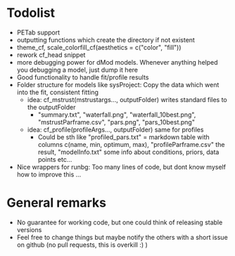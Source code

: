 # Todolist

* PETab support
* outputting functions which create the directory if not existent
* theme_cf, scale_colorfill_cf(aesthetics = c("color", "fill"))
* rework cf_head snippet
* more debugging power for dMod models. Whenever anything helped you debugging a model, just dump it here
* Good functionality to handle fit/profile results
* Folder structure for models like sysProject: Copy the data which went into the fit, consistent fitting
    * idea: cf_mstrust(mstrustargs..., outputFolder) writes standard files to the outputFolder
        * "summary.txt", "waterfall.png", "waterfall_10best.png", "mstrustParframe.csv", "pars.png", "pars_10best.png"
    * idea: cf_profile(profileArgs..., outputFolder) same for profiles
        * Could be sth like "profiled_pars.txt" = markdown table with columns c(name, min, optimum, max), "profileParframe.csv" the result, "modelInfo.txt" some info about conditions, priors, data points etc...
* Nice wrappers for runbg: Too many lines of code, but dont know myself how to improve this ...

# General remarks

* No guarantee for working code, but one could think of releasing stable versions
* Feel free to change things but maybe notify the others with a short issue on github (no pull requests, this is overkill :) )
